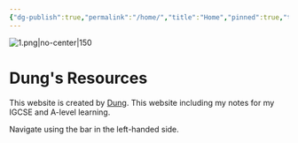 ```yaml
---
{"dg-publish":true,"permalink":"/home/","title":"Home","pinned":true,"tags":["Customization","gardenEntry","gardenEntry","gardenEntry"],"noteIcon":""}
---
```


![1.png|no-center|150](/img/user/Assets/1.png)
# Dung's Resources
This website is created by [Dung](https://www.facebook.com/luong.tuandung.3/). This website including my notes for my IGCSE and A-level learning.

Navigate using the bar in the left-handed side.

